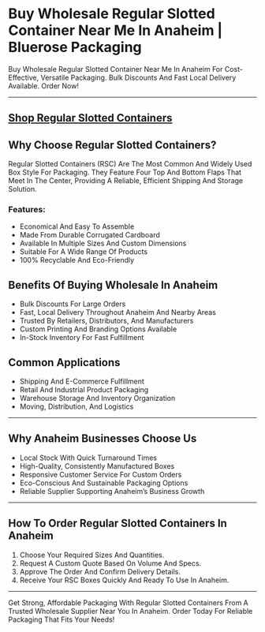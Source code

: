 # Buy Wholesale Regular Slotted Container Near Me In Anaheim | Bluerose Packaging

Buy Wholesale Regular Slotted Container Near Me In Anaheim For Cost-Effective, Versatile Packaging. Bulk Discounts And Fast Local Delivery Available. Order Now!

---
[Shop Regular Slotted Containers](https://www.bluerosepackaging.com/product/regular-slotted-container/)
---

## Why Choose Regular Slotted Containers?

Regular Slotted Containers (RSC) Are The Most Common And Widely Used Box Style For Packaging. They Feature Four Top And Bottom Flaps That Meet In The Center, Providing A Reliable, Efficient Shipping And Storage Solution.

### Features:

- Economical And Easy To Assemble  
- Made From Durable Corrugated Cardboard  
- Available In Multiple Sizes And Custom Dimensions  
- Suitable For A Wide Range Of Products  
- 100% Recyclable And Eco-Friendly  

## Benefits Of Buying Wholesale In Anaheim

- Bulk Discounts For Large Orders  
- Fast, Local Delivery Throughout Anaheim And Nearby Areas  
- Trusted By Retailers, Distributors, And Manufacturers  
- Custom Printing And Branding Options Available  
- In-Stock Inventory For Fast Fulfillment  

## Common Applications

- Shipping And E-Commerce Fulfillment  
- Retail And Industrial Product Packaging  
- Warehouse Storage And Inventory Organization  
- Moving, Distribution, And Logistics  

---

## Why Anaheim Businesses Choose Us

- Local Stock With Quick Turnaround Times  
- High-Quality, Consistently Manufactured Boxes  
- Responsive Customer Service For Custom Orders  
- Eco-Conscious And Sustainable Packaging Options  
- Reliable Supplier Supporting Anaheim’s Business Growth  

---

## How To Order Regular Slotted Containers In Anaheim

1. Choose Your Required Sizes And Quantities.  
2. Request A Custom Quote Based On Volume And Specs.  
3. Approve The Order And Confirm Delivery Details.  
4. Receive Your RSC Boxes Quickly And Ready To Use In Anaheim.  

---

Get Strong, Affordable Packaging With Regular Slotted Containers From A Trusted Wholesale Supplier Near You In Anaheim. Order Today For Reliable Packaging That Fits Your Needs!

